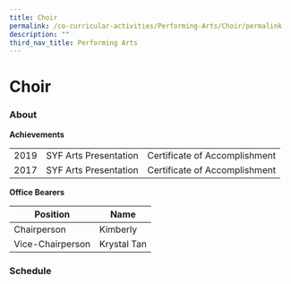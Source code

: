 ```yaml
---
title: Choir
permalink: /co-curricular-activities/Performing-Arts/Choir/permalink
description: ""
third_nav_title: Performing Arts
---
```

Choir
=====



### About 
**Achievements**

|  |  |  |
|---|---|---|
| 2019 | SYF Arts Presentation | Certificate of Accomplishment |
| 2017 | SYF Arts Presentation  | Certificate of Accomplishment |


**Office Bearers**

| Position | Name |
|---|---|
| Chairperson | Kimberly  |
| Vice-Chairperson | Krystal Tan |

### Schedule